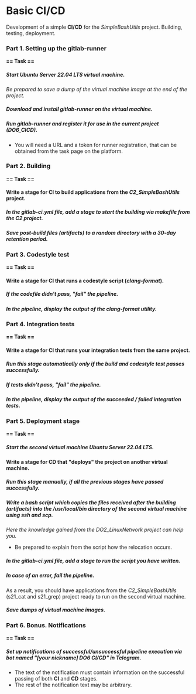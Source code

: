 # Basic CI/CD

Development of a simple **CI/CD** for the *SimpleBashUtils* project. Building, testing, deployment.

### Part 1. Setting up the **gitlab-runner**

**== Task ==**

##### Start *Ubuntu Server 22.04 LTS* virtual machine.
*Be prepared to save a dump of the virtual machine image at the end of the project.*

##### Download and install **gitlab-runner** on the virtual machine.

##### Run **gitlab-runner** and register it for use in the current project (*DO6_CICD*).
- You will need a URL and a token for runner registration, that can be obtained from the task page on the platform.

### Part 2. Building

**== Task ==**

#### Write a stage for **CI** to build applications from the *C2_SimpleBashUtils* project.

##### In the _gitlab-ci.yml_ file, add a stage to start the building via makefile from the _C2_ project.

##### Save post-build files (artifacts) to a random directory with a 30-day retention period.


### Part 3. Codestyle test

**== Task ==**

#### Write a stage for **CI** that runs a codestyle script (*clang-format*).

##### If the codefile didn't pass, "fail" the pipeline.

##### In the pipeline, display the output of the *clang-format* utility.

### Part 4. Integration tests

**== Task ==**

#### Write a stage for **CI** that runs your integration tests from the same project.

##### Run this stage automatically only if the build and codestyle test passes successfully.

##### If tests didn't pass, "fail" the pipeline.

##### In the pipeline, display the output of the succeeded / failed integration tests.

### Part 5. Deployment stage

**== Task ==**

##### Start the second virtual machine *Ubuntu Server 22.04 LTS*.

#### Write a stage for **CD** that "deploys" the project on another virtual machine.

##### Run this stage manually, if all the previous stages have passed successfully.

##### Write a bash script which copies the files received after the building (artifacts) into the */usr/local/bin* directory of the second virtual machine using **ssh** and **scp**.

*Here the knowledge gained from the DO2_LinuxNetwork project can help you.*

- Be prepared to explain from the script how the relocation occurs.

##### In the _gitlab-ci.yml_ file, add a stage to run the script you have written.

##### In case of an error, fail the pipeline.

As a result, you should have applications from the *C2_SimpleBashUtils* (s21_cat and s21_grep) project ready to run on the second virtual machine.

##### Save dumps of virtual machine images.

### Part 6. Bonus. Notifications

**== Task ==**

##### Set up notifications of successful/unsuccessful pipeline execution via bot named "[your nickname] DO6 CI/CD" in *Telegram*.
- The text of the notification must contain information on the successful passing of both **CI** and **CD** stages.
- The rest of the notification text may be arbitrary.

